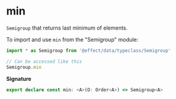 # min

`Semigroup` that returns last minimum of elements.

To import and use `min` from the "Semigroup" module:

```ts
import * as Semigroup from '@effect/data/typeclass/Semigroup'

// Can be accessed like this
Semigroup.min
```

**Signature**

```ts
export declare const min: <A>(O: Order<A>) => Semigroup<A>
```
